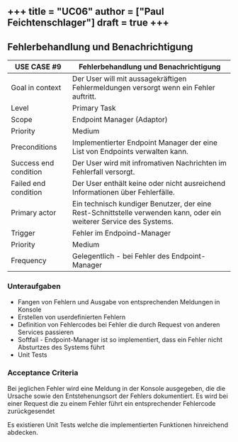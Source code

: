 +++
title = "UC06"
author = ["Paul Feichtenschlager"]
draft = true
+++
---

## Fehlerbehandlung und Benachrichtigung

| USE CASE **#9**       | Fehlerbehandlung und Benachrichtigung                                 |
|-----------------------|---------------------------------------------------------------------|
| Goal in context       | Der User will mit aussagekräftigen Fehlermeldungen versorgt wenn ein Fehler auftritt.  |
| Level                 | Primary Task                             |
| Scope                 | Endpoint Manager (Adaptor)                                                 |
| Priority              | Medium                                                        |
| Preconditions         | Implementierter Endpoint Manager der eine List von Endpoints verwalten kann.       |
| Success end condition | Der User wird mit infromativen Nachrichten im Fehlerfall versorgt. |
| Failed end condition  | Der User enthält keine oder nicht ausreichend Informationen über Fehlerfälle. |
| Primary actor         | Ein technisch kundiger Benutzer, der eine Rest-Schnittstelle verwenden kann, oder ein weiterer Service des Systems.  |
| Trigger               | Fehler im Endpoind-Manager                                         |
| Priority              | Medium                                                        |
| Frequency             | Gelegentlich - bei Fehler des Endpoint-Manager               |


### Unteraufgaben
- Fangen von Fehlern und Ausgabe von entsprechenden Meldungen in Konsole
- Erstellen von userdefinierten Fehlern
- Definition von Fehlercodes bei Fehler die durch Request von anderen Services passieren
- Softfail - Endpoint-Manager ist so implementiert, dass ein Fehler nicht Absturtzes des Systems führt
- Unit Tests

### Acceptance Criteria
Bei jeglichen Fehler wird eine Meldung in der Konsole ausgegeben, die die Ursache sowie den Entstehenungsort der Fehlers dokumentiert.
Es wird bei einer Request die zu einem Fehler führt ein entsprechender Fehlercode zurückgesendet

Es existieren Unit Tests welche die implementierten Funktionen hinreichend abdecken.